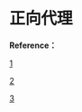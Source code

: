 # 正向代理



**Reference：**

[1](http://twei.site/2017/07/28/Nginx正向代理配置/)


[2](http://blog.csdn.net/leshami/article/details/78377245)

[3](https://github.com/moonbingbing/openresty-best-practices/blob/master/ngx/reverse_proxy.md)

